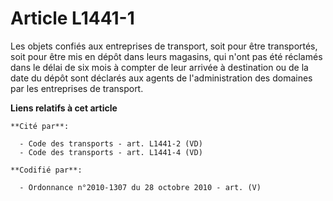 # Article L1441-1

Les objets confiés aux entreprises de transport, soit pour être transportés, soit pour être mis en dépôt dans leurs magasins,
qui n'ont pas été réclamés dans le délai de six mois à compter de leur arrivée à destination ou de la date du dépôt sont
déclarés aux agents de l'administration des domaines par les entreprises de transport.

**Liens relatifs à cet article**

	**Cité par**:

	  - Code des transports - art. L1441-2 (VD)
	  - Code des transports - art. L1441-4 (VD)

	**Codifié par**:

	  - Ordonnance n°2010-1307 du 28 octobre 2010 - art. (V)
